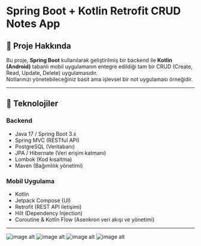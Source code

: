 # Spring Boot + Kotlin Retrofit CRUD Notes App

## 📱 Proje Hakkında

Bu proje, **Spring Boot** kullanılarak geliştirilmiş bir backend ile **Kotlin (Android)** tabanlı mobil uygulamanın entegre edildiği tam bir CRUD (Create, Read, Update, Delete) uygulamasıdır.  
Notlarınızı yönetebileceğiniz basit ama işlevsel bir not uygulaması örneğidir.

---

## 🚀 Teknolojiler

### Backend
- Java 17 / Spring Boot 3.x
- Spring MVC (RESTful API)
- PostgreSQL (Veritabanı)
- JPA / Hibernate (Veri erişim katmanı)
- Lombok (Kod kısaltma)
- Maven (Bağımlılık yönetimi)

### Mobil Uygulama
- Kotlin
- Jetpack Compose (UI)
- Retrofit (REST API iletişimi)
- Hilt (Dependency Injection)
- Coroutine & Kotlin Flow (Asenkron veri akışı ve yönetimi)
---


![image alt](https://github.com/dumanYusuf/SpringCrudNotes/blob/master/s1.png?raw=true)
![image alt](https://github.com/dumanYusuf/SpringCrudNotes/blob/master/s2.png?raw=true)
![image alt](https://github.com/dumanYusuf/SpringCrudNotes/blob/master/s3.png?raw=true)
![image alt](https://github.com/dumanYusuf/SpringCrudNotes/blob/master/s4.png?raw=true)
